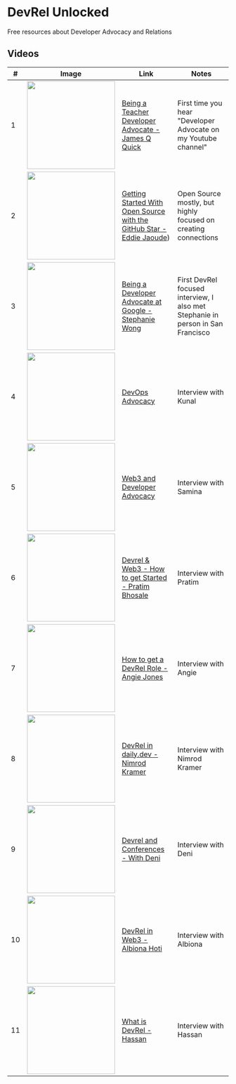# DevRel Unlocked
Free resources about Developer Advocacy and Relations


## Videos
|#| Image | Link | Notes |
|---| ------------------- | ---------------- | ------- | 
|1| <a href="https://youtu.be/VW27-n6A5Ns?t=133"><img src="https://user-images.githubusercontent.com/18360871/213626592-5e425b67-efff-43ec-9bfd-301aa5ffddaa.jpg" width="200"></a> | [Being a Teacher Developer Advocate - James Q Quick](https://youtu.be/VW27-n6A5Ns?t=133) | First time you hear "Developer Advocate on my Youtube channel" |
|2| <a href="https://youtu.be/EQvvgQHW-kg"><img src="https://user-images.githubusercontent.com/18360871/213630646-e8c12b7e-446d-4aa1-8416-560bb6ca9ceb.jpg" width="200"></a> | [Getting Started With Open Source with the GitHub Star - Eddie Jaoude](https://youtu.be/EQvvgQHW-kg)) | Open Source mostly, but highly focused on creating connections |
|3| <a href="https://youtu.be/3n1a7wNyiFc"><img src="https://user-images.githubusercontent.com/18360871/213631681-bb5b132b-f110-4bd9-ac9b-867fa39765ea.jpg" width="200"></a> | [Being a Developer Advocate at Google - Stephanie Wong](https://youtu.be/3n1a7wNyiFc) | First DevRel focused interview, I also met Stephanie in person in San Francisco |
|4| <a href="https://youtu.be/Wh6r6xHPEIg"><img src="https://user-images.githubusercontent.com/18360871/213632783-d54d77b2-85ef-4450-b231-7079533594a0.jpg" width="200"></a> | [DevOps Advocacy](https://youtu.be/Wh6r6xHPEIg) | Interview with Kunal |
|5| <a href="https://youtu.be/E6QoeAwhAJ8"><img src="https://user-images.githubusercontent.com/18360871/213632930-526625a5-10c9-4d46-83d6-ada2c5145389.jpg" width="200"></a> | [Web3 and Developer Advocacy](https://youtu.be/E6QoeAwhAJ8) | Interview with Samina |
|6| <a href="https://youtu.be/azgWjNjYfc0"><img src="https://user-images.githubusercontent.com/18360871/213633344-84f3e679-f456-4e54-9377-deed7f5b245d.jpg" width="200"></a> | [Devrel & Web3 - How to get Started - Pratim Bhosale](https://youtu.be/azgWjNjYfc0) | Interview with Pratim |
|7| <a href="https://youtu.be/xJi51PTbDD4"><img src="https://user-images.githubusercontent.com/18360871/213633643-fa76b87c-9924-4436-9ea4-3b1cd682ebcf.jpg" width="200"></a> | [How to get a DevRel Role - Angie Jones](https://youtu.be/xJi51PTbDD4) | Interview with Angie |
|8| <a href="https://youtu.be/Or6uJEXVchA"><img src="https://user-images.githubusercontent.com/18360871/213633916-966ddcdd-aaed-485b-ae9e-fd300127938d.jpg" width="200"></a> | [DevRel in daily.dev - Nimrod Kramer](https://youtu.be/Or6uJEXVchA) | Interview with Nimrod Kramer |
|9| <a href="https://youtu.be/OclCcu1lz8A"><img src="https://user-images.githubusercontent.com/18360871/213634230-fcf55a90-629f-48b0-8cb4-774b7a3df38d.jpg" width="200"></a> | [Devrel and Conferences - With Deni](https://youtu.be/OclCcu1lz8A) | Interview with Deni |
|10| <a href="https://youtu.be/gP_qby68YtI"><img src="https://user-images.githubusercontent.com/18360871/213634497-90e730bf-bda3-4aed-8164-2653f69975d8.jpg" width="200"></a> | [DevRel in Web3 - Albiona Hoti](https://youtu.be/gP_qby68YtI) | Interview with Albiona |
|11| <a href="https://youtu.be/b7psn3_kPsA"><img src="https://user-images.githubusercontent.com/18360871/213634787-45ddea06-5ee1-4c4d-a11b-a439b95d0589.jpg" width="200"></a> | [What is DevRel - Hassan](https://youtu.be/b7psn3_kPsA) | Interview with Hassan |
